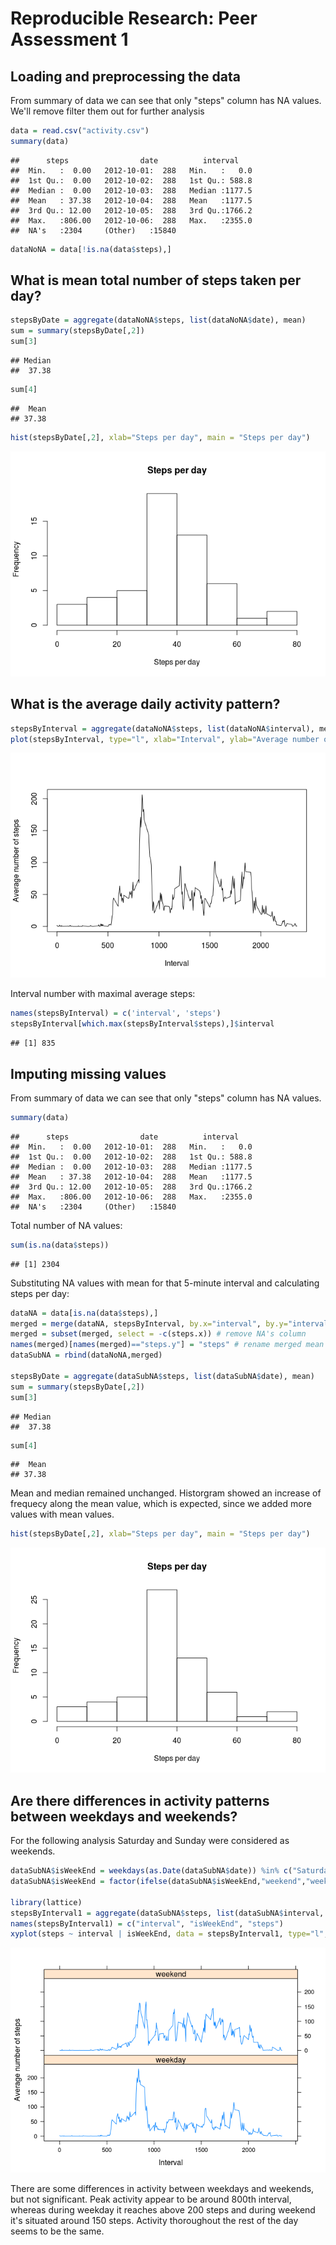 # Reproducible Research: Peer Assessment 1


## Loading and preprocessing the data
From summary of data we can see that only "steps" column has NA values. We'll remove filter them out for further analysis

```r
data = read.csv("activity.csv")
summary(data)
```

```
##      steps                date          interval     
##  Min.   :  0.00   2012-10-01:  288   Min.   :   0.0  
##  1st Qu.:  0.00   2012-10-02:  288   1st Qu.: 588.8  
##  Median :  0.00   2012-10-03:  288   Median :1177.5  
##  Mean   : 37.38   2012-10-04:  288   Mean   :1177.5  
##  3rd Qu.: 12.00   2012-10-05:  288   3rd Qu.:1766.2  
##  Max.   :806.00   2012-10-06:  288   Max.   :2355.0  
##  NA's   :2304     (Other)   :15840
```

```r
dataNoNA = data[!is.na(data$steps),]
```

## What is mean total number of steps taken per day?

```r
stepsByDate = aggregate(dataNoNA$steps, list(dataNoNA$date), mean)
sum = summary(stepsByDate[,2])
sum[3]
```

```
## Median 
##  37.38
```

```r
sum[4]
```

```
##  Mean 
## 37.38
```

```r
hist(stepsByDate[,2], xlab="Steps per day", main = "Steps per day")
```

![](PA1_template_files/figure-html/unnamed-chunk-2-1.png) 

## What is the average daily activity pattern?

```r
stepsByInterval = aggregate(dataNoNA$steps, list(dataNoNA$interval), mean)
plot(stepsByInterval, type="l", xlab="Interval", ylab="Average number of steps")
```

![](PA1_template_files/figure-html/unnamed-chunk-3-1.png) 

Interval number with maximal average steps:

```r
names(stepsByInterval) = c('interval', 'steps')
stepsByInterval[which.max(stepsByInterval$steps),]$interval
```

```
## [1] 835
```

## Imputing missing values
From summary of data we can see that only "steps" column has NA values.

```r
summary(data)
```

```
##      steps                date          interval     
##  Min.   :  0.00   2012-10-01:  288   Min.   :   0.0  
##  1st Qu.:  0.00   2012-10-02:  288   1st Qu.: 588.8  
##  Median :  0.00   2012-10-03:  288   Median :1177.5  
##  Mean   : 37.38   2012-10-04:  288   Mean   :1177.5  
##  3rd Qu.: 12.00   2012-10-05:  288   3rd Qu.:1766.2  
##  Max.   :806.00   2012-10-06:  288   Max.   :2355.0  
##  NA's   :2304     (Other)   :15840
```
Total number of NA values:

```r
sum(is.na(data$steps))
```

```
## [1] 2304
```

Substituting NA values with mean for that 5-minute interval and calculating steps per day:

```r
dataNA = data[is.na(data$steps),]
merged = merge(dataNA, stepsByInterval, by.x="interval", by.y="interval")
merged = subset(merged, select = -c(steps.x)) # remove NA's column
names(merged)[names(merged)=="steps.y"] = "steps" # rename merged mean steps column
dataSubNA = rbind(dataNoNA,merged)

stepsByDate = aggregate(dataSubNA$steps, list(dataSubNA$date), mean)
sum = summary(stepsByDate[,2])
sum[3]
```

```
## Median 
##  37.38
```

```r
sum[4]
```

```
##  Mean 
## 37.38
```
Mean and median remained unchanged. Historgram showed an increase of frequecy along the mean value, which is expected, since we added more values with mean values.

```r
hist(stepsByDate[,2], xlab="Steps per day", main = "Steps per day")
```

![](PA1_template_files/figure-html/unnamed-chunk-8-1.png) 

## Are there differences in activity patterns between weekdays and weekends?

For the following analysis Saturday and Sunday were considered as weekends.

```r
dataSubNA$isWeekEnd = weekdays(as.Date(dataSubNA$date)) %in% c("Saturday", "Sunday")
dataSubNA$isWeekEnd = factor(ifelse(dataSubNA$isWeekEnd,"weekend","weekday"))

library(lattice)
stepsByInterval1 = aggregate(dataSubNA$steps, list(dataSubNA$interval, dataSubNA$isWeekEnd), mean)
names(stepsByInterval1) = c("interval", "isWeekEnd", "steps")
xyplot(steps ~ interval | isWeekEnd, data = stepsByInterval1, type="l", layout=c(1,2), xlab="Interval", ylab="Average number of steps")
```

![](PA1_template_files/figure-html/unnamed-chunk-9-1.png) 

There are some differences in activity between weekdays and weekends, but not significant. Peak activity appear to be around 800th interval, whereas during weekday it reaches above 200 steps and during weekend it's situated around 150 steps. Activity thoroughout the rest of the day seems to be the same.
